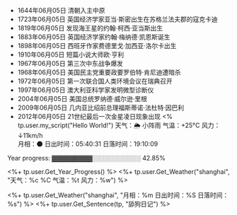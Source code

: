 
- 1644年06月05日 清朝入主中原
- 1723年06月05日 英国经济学家亚当·斯密出生在苏格兰法夫郡的寇克卡迪
- 1819年06月05日 发现海王星的约翰·柯西·亚当斯出生
- 1883年06月05日 英国经济学家约翰·梅纳德·凯恩斯诞生
- 1898年06月05日 西班牙作家费德里戈·加西亚·洛尔卡出生
- 1910年06月05日 短篇小说大师欧·亨利
- 1967年06月05日 第三次中东战争爆发
- 1968年06月05日 美国民主党重要政要罗伯特·肯尼迪遭暗杀
- 1972年06月05日 第一次联合国人类环境会议在瑞典召开
- 1997年06月05日 澳大利亚科学家发明微型诊断仪
- 2004年06月05日 美国总统罗纳德·威尔逊·里根
- 2009年06月05日 几内亚比绍前总理福斯蒂诺·法杜特·因巴利
- 2012年06月05日 21世纪最后一次金星凌日现象出现
<% tp.user.my_script("Hello World!")
天气：🌦   小阵雨 气温：+25°C 风力：↓11km/h  
月相：🌑 日出时间：05:40:31 日落时间：19:10:09

Year progress: ▓▓▓▓▓▓▓▓▓░░░░░░░░░░░ 42.85%

<%+ tp.user.Get_Year_Progress() %>
<%+ tp.user.Get_Weather("shanghai", "天气：%c %C 气温：%t 风力：%w") %>

<%+ tp.user.Get_Weather("shanghai", "月相：%m 日出时间：%S 日落时间：%s") %>
<%+ tp.user.Get_Sentence(tp, "舔狗日记") %>

